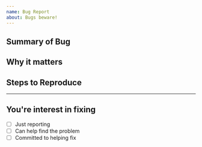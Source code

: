 ```yaml
---
name: Bug Report
about: Bugs beware!
---
```


<!-- < < < < < < < < < < < < < < < < < < < < < < < < < < < < < < < < <
v Woohoo! You found an issue!
v Before submitting, pleae make sure this isn't a duplicate! :)
> > > > > > > > > > > > > > > > > > > > > > > > > > > > > > > > >  -->

## Summary of Bug

<!-- Concisely describe the issue -->

## Why it matters

<!-- 3 sentences on the why -->

## Steps to Reproduce

<!-- Most important piece, please be clear -->

---

## You're interest in fixing

- [ ] Just reporting
- [ ] Can help find the problem
- [ ] Committed to helping fix
